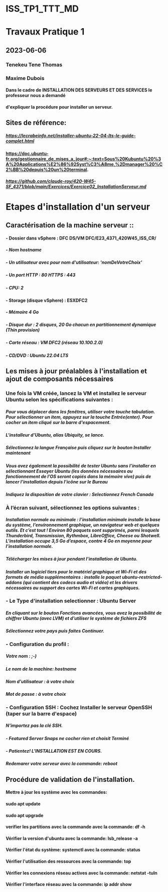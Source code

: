 # ISS_TP1_TTT_MD
# Travaux Pratique 1
 
## 2023-06-06
### Tenekeu Tene Thomas
###  Maxime Dubois

#### Dans le cadre de **INSTALLATION DES SERVEURS ET DES SERVICES** le professeur nous a demandé 
#### d'expliquer la procédure pour installer un serveur.

## Sites de référence:
##### https://lecrabeinfo.net/installer-ubuntu-22-04-lts-le-guide-complet.html
#### https://doc.ubuntu-fr.org/gestionnaire_de_mises_a_jour#:~:text=Sous%20Kubuntu%20%3A%20Applications%E2%86%92Syst%C3%A8me,%2Dmanager%20%C2%BB%20depuis%20un%20terminal.
##### https://github.com/claude-roy/420-W45-SF_4371/blob/main/Exercices/Exercice02_InstallationServeur.md

# Etapes d'installation d'un serveur

## Caractérisation de la machine serveur ::

#### - Dossier dans vSphere : DFC DS/VM DFC/E23_4371_420W45_ISS_CR/
##### - Nom hostname
##### - Un utilisateur avec pour nom d'utilisateur: 'nomDeVotreChoix'
##### - Un port HTTP : 80 HTTPS : 443
##### - CPU: 2
#### - Storage (disque vSphere) : ESXDFC2
##### - Mémoire 4 Go
##### - Disque dur : 2 disques, 20 Go chacun en **partitionnement dynamique (Thin provision)**
##### - Carte réseau : VM DFC2 (réseau 10.100.2.0)
##### - CD/DVD : Ubuntu 22.04 LTS

## Les mises à jour préalables à l'installation et ajout de composants nécessaires

### Une fois la VM créée, lancez la VM et installez le serveur Ubuntu selon les spécifications suivantes :

##### Pour vous déplacer dans les fenêtres, utiliser votre touche tabulation. Pour sélectionner un item, appuyez sur la touche Entrée(enter). Pour cocher un item cliqué sur la barre d'espacement.

##### L’installeur d’Ubuntu, alias Ubiquity, se lance. 
##### Sélectionnez la langue Française puis cliquez sur le bouton Installer maintenant

##### Vous avez également la possibilité de tester Ubuntu sans l’installer en sélectionnant Essayer Ubuntu (les données nécessaires au fonctionnement de l’OS seront copiés dans la mémoire vive) puis de lancer l’installation depuis l’icône sur le Bureau

##### Indiquez la disposition de votre clavier : Selectionnez French Canada 


### À l’écran suivant, sélectionnez les options suivantes :
##### Installation normale ou minimale : l’installation minimale installe la base du système, l’environnement graphique, un navigateur web et quelques outils. Et c’est tout ! Environ 80 paquets sont supprimés, parmi lesquels Thunderbird, Transmission, Rythmbox, LibreOffice, Cheese ou Shotwell. L’installation occupe 3,5 Go d’espace, contre 4 Go en moyenne pour l’installation normale.
##### Télécharger les mises à jour pendant l’installation de Ubuntu.
##### Installer un logiciel tiers pour le matériel graphique et Wi-Fi et des formats de média supplémentaires : installe le paquet ubuntu-restricted-addons (qui contient des codecs audio et vidéo) et les drivers nécessaires au support des cartes Wi-Fi et cartes graphiques.


### - Le Type d'installation selectionner : Ubuntu Server

##### En cliquant sur le bouton Fonctions avancées, vous avez la possibilité de chiffrer Ubuntu (avec LVM) et d’utiliser le système de fichiers ZFS

##### Sélectionnez votre pays puis faites Continuer.



### - Configuration du profil :

##### Votre nom : ;-)
##### Le nom de la machine: hostname
##### Nom d'utilisateur : à votre choix
##### Mot de passe : à votre choix


### - Configuration SSH : Cochez Installer le serveur OpenSSH (taper sur la barre d'espace) 
#####  N'importez pas la clé SSH.  

##### -  Featured Server Snaps ne cocher rien et choisit Terminé

##### - Patientez! L'INSTALLATION EST EN COURS.

##### Redemarer votre serveur avec la commande: **reboot**

## Procédure de validation de l'installation.

#### Mettre à jour les système avec les commandes:
#### sudo apt update
#### sudo apt upgrade

#### verifier les partitions avec la commande avec la commande: df -h
#### Vérifier la version d'ubuntu avec la commande: lsb_release -a
#### Vérifier l'état du système: systemctl avec la commande: status
#### Vérifier l'utilisation des ressources avec la commande: top
#### Vérifier les connexions réseau actives avec la commande: netstat -tuln
#### Vérifier l'interface réseau avec la commande: ip addr show
